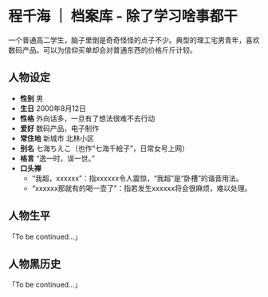 # 程千海 ｜ 档案库 - 除了学习啥事都干
一个普通高二学生，脑子里倒是奇奇怪怪的点子不少。典型的理工宅男青年，喜欢数码产品。可以为信仰买单却会对普通东西的价格斤斤计较。

## 人物设定
- **性别** 男
- **生日** 2000年8月12日
- **性格** 外向话多，一旦有了想法很难不去行动
- **爱好** 数码产品，电子制作
- **常住地** 新城市 北林小区
- **别名** 七海ちえこ（也作“七海千絵子”，日常女号上网）
- **格言** “逸一时，误一世。”
- **口头禅**
    - “我超，xxxxxx”：指xxxxxx令人震惊，“我超”是“卧槽”的谐音用法。
    - “xxxxxx那就有的喝一壶了”：指若发生xxxxxx将会很麻烦，难以处理。

## 人物生平
「To be continued…」

## 人物黑历史
「To be continued…」
